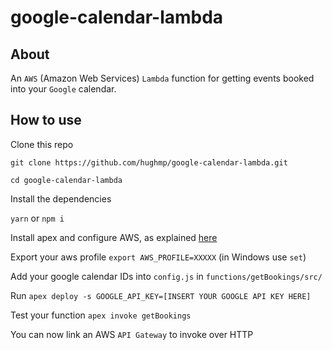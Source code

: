 # google-calendar-lambda

## About  

An `AWS` (Amazon Web Services) `Lambda` function for getting events booked into your `Google` calendar.
  
## How to use  

Clone this repo  

  `git clone https://github.com/hughmp/google-calendar-lambda.git`  
  
  `cd google-calendar-lambda`  

Install the dependencies  

  `yarn` or `npm i`  

Install apex and configure AWS, as explained [here](http://apex.run/)  

Export your aws profile `export AWS_PROFILE=XXXXX` (in Windows use `set`)  

Add your google calendar IDs into `config.js` in `functions/getBookings/src/`  

Run `apex deploy -s GOOGLE_API_KEY=[INSERT YOUR GOOGLE API KEY HERE]`  

Test your function `apex invoke getBookings`  

You can now link an AWS `API Gateway` to invoke over HTTP  